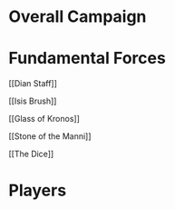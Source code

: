 # Overall Campaign

# Fundamental Forces

[[Dian Staff]]

[[Isis Brush]]

[[Glass of Kronos]]

[[Stone of the Manni]]

[[The Dice]]

# Players